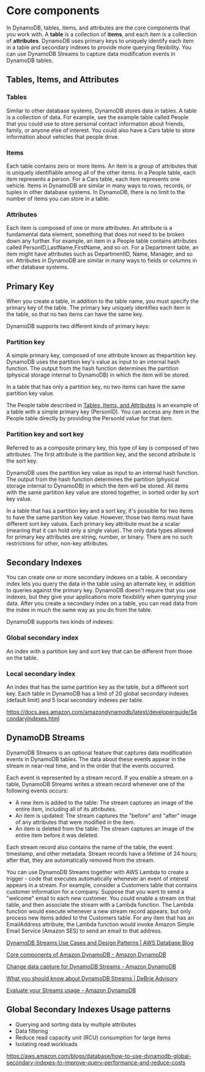 # Core components

In DynamoDB, tables, items, and attributes are the core components that you work with. A **table** is a collection of **items**, and each item is a collection of **attributes**. DynamoDB uses primary keys to uniquely identify each item in a table and secondary indexes to provide more querying flexibility. You can use DynamoDB Streams to capture data modification events in DynamoDB tables.

## Tables, Items, and Attributes

### Tables

Similar to other database systems, DynamoDB stores data in tables. A table is a collection of data. For example, see the example table called People that you could use to store personal contact information about friends, family, or anyone else of interest. You could also have a Cars table to store information about vehicles that people drive.

### Items

Each table contains zero or more items. An item is a group of attributes that is uniquely identifiable among all of the other items. In a People table, each item represents a person. For a Cars table, each item represents one vehicle. Items in DynamoDB are similar in many ways to rows, records, or tuples in other database systems. In DynamoDB, there is no limit to the number of items you can store in a table.

### Attributes

Each item is composed of one or more attributes. An attribute is a fundamental data element, something that does not need to be broken down any further. For example, an item in a People table contains attributes called PersonID,LastName,FirstName, and so on. For a Department table, an item might have attributes such as DepartmentID, Name, Manager, and so on. Attributes in DynamoDB are similar in many ways to fields or columns in other database systems.

## Primary Key

When you create a table, in addition to the table name, you must specify the primary key of the table. The primary key uniquely identifies each item in the table, so that no two items can have the same key.

DynamoDB supports two different kinds of primary keys:

### Partition key

A simple primary key, composed of one attribute known as thepartition key.
DynamoDB uses the partition key's value as input to an internal hash function. The output from the hash function determines the partition (physical storage internal to DynamoDB) in which the item will be stored.

In a table that has only a partition key, no two items can have the same partition key value.

The People table described in [Tables, Items, and Attributes](https://docs.aws.amazon.com/amazondynamodb/latest/developerguide/HowItWorks.CoreComponents.html#HowItWorks.CoreComponents.TablesItemsAttributes) is an example of a table with a simple primary key (PersonID). You can access any item in the People table directly by providing the PersonId value for that item.

### Partition key and sort key

Referred to as a composite primary key, this type of key is composed of two attributes. The first attribute is the partition key, and the second attribute is the sort key.

DynamoDB uses the partition key value as input to an internal hash function. The output from the hash function determines the partition (physical storage internal to DynamoDB) in which the item will be stored. All items with the same partition key value are stored together, in sorted order by sort key value.

In a table that has a partition key and a sort key, it's possible for two items to have the same partition key value. However, those two items must have different sort key values.
Each primary key attribute must be a scalar (meaning that it can hold only a single value). The only data types allowed for primary key attributes are string, number, or binary. There are no such restrictions for other, non-key attributes.

## Secondary Indexes

You can create one or more secondary indexes on a table. A secondary index lets you query the data in the table using an alternate key, in addition to queries against the primary key. DynamoDB doesn't require that you use indexes, but they give your applications more flexibility when querying your data. After you create a secondary index on a table, you can read data from the index in much the same way as you do from the table.

DynamoDB supports two kinds of indexes:

### Global secondary index

An index with a partition key and sort key that can be different from those on the table.

### Local secondary index

An index that has the same partition key as the table, but a different sort key.
Each table in DynamoDB has a limit of 20 global secondary indexes (default limit) and 5 local secondary indexes per table.

https://docs.aws.amazon.com/amazondynamodb/latest/developerguide/SecondaryIndexes.html

## DynamoDB Streams

DynamoDB Streams is an optional feature that captures data modification events in DynamoDB tables. The data about these events appear in the stream in near-real time, and in the order that the events occurred.

Each event is represented by a stream record. If you enable a stream on a table, DynamoDB Streams writes a stream record whenever one of the following events occurs:

- A new item is added to the table: The stream captures an image of the entire item, including all of its attributes.
- An item is updated: The stream captures the "before" and "after" image of any attributes that were modified in the item.
- An item is deleted from the table: The stream captures an image of the entire item before it was deleted.

Each stream record also contains the name of the table, the event timestamp, and other metadata. Stream records have a lifetime of 24 hours; after that, they are automatically removed from the stream.

You can use DynamoDB Streams together with AWS Lambda to create a trigger - code that executes automatically whenever an event of interest appears in a stream. For example, consider a Customers table that contains customer information for a company. Suppose that you want to send a "welcome" email to each new customer. You could enable a stream on that table, and then associate the stream with a Lambda function. The Lambda function would execute whenever a new stream record appears, but only process new items added to the Customers table. For any item that has an EmailAddress attribute, the Lambda function would invoke Amazon Simple Email Service (Amazon SES) to send an email to that address.

[DynamoDB Streams Use Cases and Design Patterns | AWS Database Blog](https://aws.amazon.com/blogs/database/dynamodb-streams-use-cases-and-design-patterns)

[Core components of Amazon DynamoDB - Amazon DynamoDB](https://docs.aws.amazon.com/amazondynamodb/latest/developerguide/HowItWorks.CoreComponents.html)

[Change data capture for DynamoDB Streams - Amazon DynamoDB](https://docs.aws.amazon.com/amazondynamodb/latest/developerguide/Streams.html)

[What you should know about DynamoDB Streams | DeBrie Advisory](https://www.alexdebrie.com/bites/dynamodb-streams/)

[Evaluate your Streams usage - Amazon DynamoDB](https://docs.aws.amazon.com/amazondynamodb/latest/developerguide/CostOptimization_StreamsUsage.html)

## Global Secondary Indexes Usage patterns

- Querying and sorting data by multiple attributes
- Data filtering
- Reduce read capacity unit (RCU) consumption for large items
- Isolating read workloads

https://aws.amazon.com/blogs/database/how-to-use-dynamodb-global-secondary-indexes-to-improve-query-performance-and-reduce-costs
